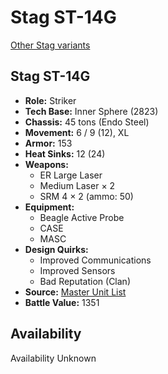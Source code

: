 # Stag ST-14G 

[Other Stag variants](../stag.md) 

## Stag ST-14G 

- **Role:** Striker 
- **Tech Base:** Inner Sphere (2823) 
- **Chassis:** 45 tons (Endo Steel) 
- **Movement:** 6 / 9 (12), XL 
- **Armor:** 153 
- **Heat Sinks:** 12 (24) 
- **Weapons:** 
  - ER Large Laser 
  - Medium Laser × 2 
  - SRM 4 × 2 (ammo: 50) 
- **Equipment:** 
  - Beagle Active Probe 
  - CASE 
  - MASC 
- **Design Quirks:** 
  - Improved Communications 
  - Improved Sensors 
  - Bad Reputation (Clan) 
- **Source:** [Master Unit List](http://masterunitlist.info/Unit/Details/3033/stag-st-14g) 
- **Battle Value:** 1351 

## Availability 

Availability Unknown 

